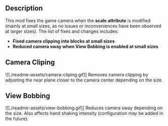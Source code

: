 ## Description
This mod fixes the game camera when the **scale attribute** is modified (mainly at small sizes, as no issues or inconveniences have been observed at larger sizes).
The list of fixes and changes includes:
- **Fixed camera clipping into blocks at small sizes**
- **Reduced camera sway when View Bobbing is enabled at small sizes**
## Camera Cliping
![[./readme-assets/camera-cliping.gif]]
Removes camera clipping by adjusting the near plane closer to the camera center depending on the size.
## View Bobbing
![[./readme-assets/view-bobbing.gif]]
Reduces camera sway depending on the size. Also affects hand shaking intensity (configuration may be added in the future).